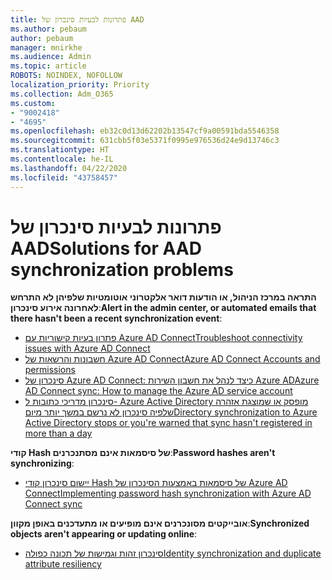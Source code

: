 ```yaml
---
title: פתרונות לבעיות סינכרון של AAD
ms.author: pebaum
author: pebaum
manager: mnirkhe
ms.audience: Admin
ms.topic: article
ROBOTS: NOINDEX, NOFOLLOW
localization_priority: Priority
ms.collection: Adm_O365
ms.custom:
- "9002418"
- "4695"
ms.openlocfilehash: eb32c0d13d62202b13547cf9a00591bda5546358
ms.sourcegitcommit: 631cbb5f03e5371f0995e976536d24e9d13746c3
ms.translationtype: HT
ms.contentlocale: he-IL
ms.lasthandoff: 04/22/2020
ms.locfileid: "43758457"
---
```

# <a name="solutions-for-aad-synchronization-problems"></a><span data-ttu-id="299b4-102">פתרונות לבעיות סינכרון של AAD</span><span class="sxs-lookup"><span data-stu-id="299b4-102">Solutions for AAD synchronization problems</span></span>

<span data-ttu-id="299b4-103">**התראה במרכז הניהול, או הודעות דואר אלקטרוני אוטומטיות שלפיהן לא התרחש לאחרונה אירוע סינכרון**:</span><span class="sxs-lookup"><span data-stu-id="299b4-103">**Alert in the admin center, or automated emails that there hasn't been a recent synchronization event**:</span></span>

- [<span data-ttu-id="299b4-104">פתרון בעיות קישוריות עם Azure AD Connect</span><span class="sxs-lookup"><span data-stu-id="299b4-104">Troubleshoot connectivity issues with Azure AD Connect</span></span>](https://docs.microsoft.com/azure/active-directory/hybrid/tshoot-connect-connectivity)
- [<span data-ttu-id="299b4-105">חשבונות והרשאות של Azure AD Connect</span><span class="sxs-lookup"><span data-stu-id="299b4-105">Azure AD Connect Accounts and permissions</span></span>](https://go.microsoft.com/fwlink/p/?LinkId=820598)
- [<span data-ttu-id="299b4-106">סינכרון של Azure AD Connect: כיצד לנהל את חשבון השירות Azure AD</span><span class="sxs-lookup"><span data-stu-id="299b4-106">Azure AD Connect sync: How to manage the Azure AD service account</span></span>](https://docs.microsoft.com/azure/active-directory/hybrid/how-to-connect-azureadaccount)
- [<span data-ttu-id="299b4-107">סינכרון מדריכי כתובות ל- Azure Active Directory מופסק או שמוצגת אזהרה שלפיה סינכרון לא נרשם במשך יותר מיום</span><span class="sxs-lookup"><span data-stu-id="299b4-107">Directory synchronization to Azure Active Directory stops or you're warned that sync hasn't registered in more than a day</span></span>](https://support.microsoft.com/help/2882421/directory-synchronization-to-azure-active-directory-stops-or-you-re-warned-that-sync-hasn-t-registered-in-more-than-a-day)
 
<span data-ttu-id="299b4-108">**קודי Hash של סיסמאות אינם מסתנכרנים**:</span><span class="sxs-lookup"><span data-stu-id="299b4-108">**Password hashes aren't synchronizing**:</span></span>

- [<span data-ttu-id="299b4-109">יישום סינכרון קודי Hash של סיסמאות באמצעות הסינכרון של Azure AD Connect</span><span class="sxs-lookup"><span data-stu-id="299b4-109">Implementing password hash synchronization with Azure AD Connect sync</span></span>](https://docs.microsoft.com/azure/active-directory/hybrid/how-to-connect-password-hash-synchronization)

<span data-ttu-id="299b4-110">**אובייקטים מסונכרנים אינם מופיעים או מתעדכנים באופן מקוון**:</span><span class="sxs-lookup"><span data-stu-id="299b4-110">**Synchronized objects aren't appearing or updating online**:</span></span>

- [<span data-ttu-id="299b4-111">סינכרון זהות וגמישות של תכונה כפולה</span><span class="sxs-lookup"><span data-stu-id="299b4-111">Identity synchronization and duplicate attribute resiliency</span></span>](https://docs.microsoft.com/azure/active-directory/hybrid/how-to-connect-syncservice-duplicate-attribute-resiliency)
